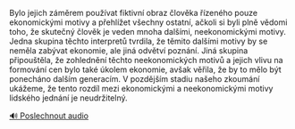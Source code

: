 
Bylo jejich záměrem používat fiktivní obraz člověka řízeného pouze ekonomickými motivy a přehlížet všechny ostatní, ačkoli si byli plně vědomi toho, že skutečný člověk je veden mnoha dalšími, neekonomickými motivy. Jedna skupina těchto interpretů tvrdila, že těmito dalšími motivy by se neměla zabývat ekonomie, ale jiná odvětví poznání. Jiná skupina připouštěla, že zohlednění těchto neekonomických motivů a jejich vlivu na formování cen bylo také úkolem ekonomie, avšak věřila, že by to mělo být ponecháno dalším generacím. V pozdějším stadiu našeho zkoumání ukážeme, že tento rozdíl mezi ekonomickými a neekonomickými motivy lidského jednání je neudržitelný.

[🔊 Poslechnout audio](/data/7-paragraphs/audio/chapter_22/para_009-Bylo-jejich-zmrem-pouvat-fiktivn-obraz-lovk.mp3)
